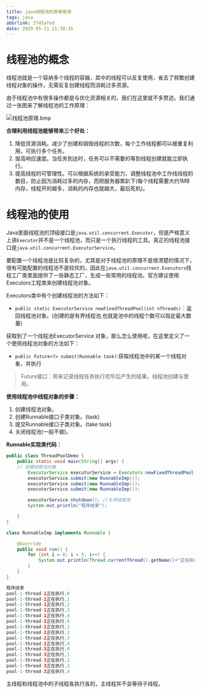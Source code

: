 ```yaml
---
title: java线程池的简单使用
tags: java
abbrlink: 3745afed
date: 2020-05-11 21:38:35
---
```


# 线程池的概念
线程池就是一个容纳多个线程的容器，其中的线程可以反复使用，省去了频繁创建线程对象的操作，无需反复创建线程而消耗过多资源。

由于线程池中有很多操作都是与优化资源相关的，我们在这里就不多赘述。我们通过一张图来了解线程池的工作原理：

![线程池原理.bmp](https://halo-1257208482.image.myqcloud.com/%E7%BA%BF%E7%A8%8B%E6%B1%A0%E5%8E%9F%E7%90%86_1589248489346.bmp!webp)

**合理利用线程池能够带来三个好处：**

1. 降低资源消耗。减少了创建和销毁线程的次数，每个工作线程都可以被重复利用，可执行多个任务。
2. 提高响应速度。当任务到达时，任务可以不需要的等到线程创建就能立即执行。
3. 提高线程的可管理性。可以根据系统的承受能力，调整线程池中工作线线程的数目，防止因为消耗过多的内存，而把服务器累趴下(每个线程需要大约1MB内存，线程开的越多，消耗的内存也就越大，最后死机)。

# 线程池的使用
Java里面线程池的顶级接口是`java.util.concurrent.Executor`，但是严格意义上讲`Executor`并不是一个线程池，而只是一个执行线程的工具。真正的线程池接口是`java.util.concurrent.ExecutorService`。

要配置一个线程池是比较复杂的，尤其是对于线程池的原理不是很清楚的情况下，很有可能配置的线程池不是较优的，因此在`java.util.concurrent.Executors`线程工厂类里面提供了一些静态工厂，生成一些常用的线程池。官方建议使用Executors工程类来创建线程池对象。

Executors类中有个创建线程池的方法如下：

* `public static ExecutorService newFixedThreadPool(int nThreads)`：返回线程池对象。(创建的是有界线程池,也就是池中的线程个数可以指定最大数量)

获取到了一个线程池ExecutorService 对象，那么怎么使用呢，在这里定义了一个使用线程池对象的方法如下：

- `public Future<?> submit(Runnable task)`:获取线程池中的某一个线程对象，并执行 

> Future接口：用来记录线程任务执行完毕后产生的结果。线程池创建与使用。

**使用线程池中线程对象的步骤：**

1. 创建线程池对象。
2. 创建Runnable接口子类对象。(task)
3. 提交Runnable接口子类对象。(take task)
4. 关闭线程池(一般不做)。

**Runnable实现类代码：**
```java
public class ThreadPoolDemo {
    public static void main(String[] args) {
	// 创建线程池对象
        ExecutorService executorService = Executors.newFixedThreadPool(3);
        executorService.submit(new RunnableImp());
        executorService.submit(new RunnableImp());
        executorService.submit(new RunnableImp());

        executorService.shutdown(); //关闭线程池
        System.out.println("程序结束");

    }
}

class RunnableImp implements Runnable {

    @Override
    public void run() {
        for (int i = 0; i < 5; i++) {
            System.out.println(Thread.currentThread().getName()+"正在执行,"+i);
        }
    }
}

程序结束
pool-1-thread-1正在执行,0
pool-1-thread-1正在执行,1
pool-1-thread-1正在执行,2
pool-1-thread-1正在执行,3
pool-1-thread-1正在执行,4
pool-1-thread-2正在执行,0
pool-1-thread-2正在执行,1
pool-1-thread-2正在执行,2
pool-1-thread-2正在执行,3
pool-1-thread-2正在执行,4
pool-1-thread-3正在执行,0
pool-1-thread-3正在执行,1
pool-1-thread-3正在执行,2
pool-1-thread-3正在执行,3
pool-1-thread-3正在执行,4
```
主线程和线程池中的子线程各执行各的，主线程并不会等待子线程。